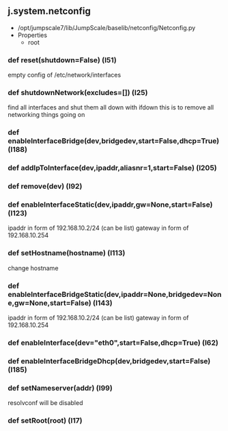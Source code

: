 ## j.system.netconfig

- /opt/jumpscale7/lib/JumpScale/baselib/netconfig/Netconfig.py
- Properties
    - root

    

### def reset(shutdown=False) (l51)

empty config of /etc/network/interfaces

### def shutdownNetwork(excludes=[]) (l25)

find all interfaces and shut them all down with ifdown
this is to remove all networking things going on

### def enableInterfaceBridge(dev,bridgedev,start=False,dhcp=True) (l188)

### def addIpToInterface(dev,ipaddr,aliasnr=1,start=False) (l205)

### def remove(dev) (l92)

### def enableInterfaceStatic(dev,ipaddr,gw=None,start=False) (l123)

ipaddr in form of 192.168.10.2/24 (can be list)
gateway in form of 192.168.10.254

### def setHostname(hostname) (l113)

change hostname

### def enableInterfaceBridgeStatic(dev,ipaddr=None,bridgedev=None,gw=None,start=False) (l143)

ipaddr in form of 192.168.10.2/24 (can be list)
gateway in form of 192.168.10.254

### def enableInterface(dev="eth0",start=False,dhcp=True) (l62)

### def enableInterfaceBridgeDhcp(dev,bridgedev,start=False) (l185)

### def setNameserver(addr) (l99)

resolvconf will be disabled

### def setRoot(root) (l17)

